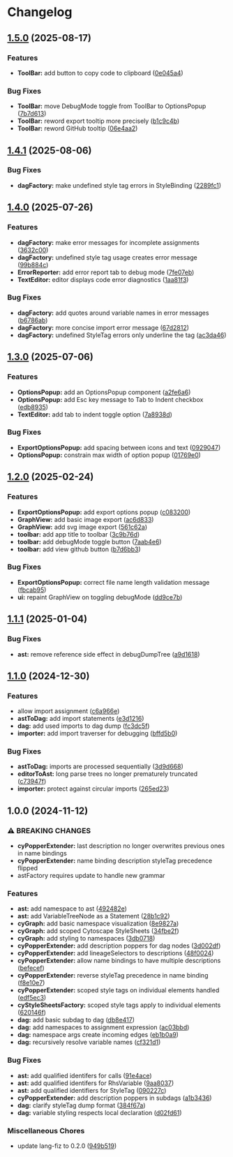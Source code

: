 # Changelog

## [1.5.0](https://github.com/formulavize/formulavize/compare/v1.4.1...v1.5.0) (2025-08-17)


### Features

* **ToolBar:** add button to copy code to clipboard ([0e045a4](https://github.com/formulavize/formulavize/commit/0e045a40523f2f3685405b8f313fd6894ed1ac97))


### Bug Fixes

* **ToolBar:** move DebugMode toggle from ToolBar to OptionsPopup ([7b7d613](https://github.com/formulavize/formulavize/commit/7b7d61318119ef39bdbe01f63813b73a9465ba36))
* **ToolBar:** reword export tooltip more precisely ([b1c9c4b](https://github.com/formulavize/formulavize/commit/b1c9c4b0a0928dc7cd60cd8b6e87073b011f6abf))
* **ToolBar:** reword GitHub tooltip ([06e4aa2](https://github.com/formulavize/formulavize/commit/06e4aa26756f268ae39ada7cb58bae05a2ad05f4))

## [1.4.1](https://github.com/formulavize/formulavize/compare/v1.4.0...v1.4.1) (2025-08-06)


### Bug Fixes

* **dagFactory:** make undefined style tag errors in StyleBinding ([2289fc1](https://github.com/formulavize/formulavize/commit/2289fc108c016c99566a028c9752c564af74df96))

## [1.4.0](https://github.com/formulavize/formulavize/compare/v1.3.0...v1.4.0) (2025-07-26)


### Features

* **dagFactory:** make error messages for incomplete assignments ([3632c00](https://github.com/formulavize/formulavize/commit/3632c007b498a7f77ff4eeaa12bf91f7640c7016))
* **dagFactory:** undefined style tag usage creates error message ([99b884c](https://github.com/formulavize/formulavize/commit/99b884cfa74511843a89aa6396ff4895d4e6c14a))
* **ErrorReporter:** add error report tab to debug mode ([7fe07eb](https://github.com/formulavize/formulavize/commit/7fe07eb20c77cdd3af28b59a03e65c126653ebf9))
* **TextEditor:** editor displays code error diagnostics ([1aa81f3](https://github.com/formulavize/formulavize/commit/1aa81f3f0103a0d5aa47499b847da4b44cca33ea))


### Bug Fixes

* **dagFactory:** add quotes around variable names in error messages ([b6786ab](https://github.com/formulavize/formulavize/commit/b6786ab32abc7ebba9134047f2eba365e356d4fd))
* **dagFactory:** more concise import error message ([67d2812](https://github.com/formulavize/formulavize/commit/67d2812679a8211c01364dddcf6a484535355ea2))
* **dagFactory:** undefined StyleTag errors only underline the tag ([ac3da46](https://github.com/formulavize/formulavize/commit/ac3da4643ba9f3d991d88d39e8c2604e56507788))

## [1.3.0](https://github.com/formulavize/formulavize/compare/v1.2.0...v1.3.0) (2025-07-06)


### Features

* **OptionsPopup:** add an OptionsPopup component ([a2fe6a6](https://github.com/formulavize/formulavize/commit/a2fe6a6beba48501f156dbf7f876254189e4ea45))
* **OptionsPopup:** add Esc key message to Tab to Indent checkbox ([edb8935](https://github.com/formulavize/formulavize/commit/edb89350aa67a690631c4b2d6b0d0900cce9b552))
* **TextEditor:** add tab to indent toggle option ([7a8938d](https://github.com/formulavize/formulavize/commit/7a8938d6343a82f3c4b13e47208c572747f3b1cf))


### Bug Fixes

* **ExportOptionsPopup:** add spacing between icons and text ([0929047](https://github.com/formulavize/formulavize/commit/0929047e38e93ff97d2a72f6204cad1f837ab1e2))
* **OptionsPopup:** constrain max width of option popup ([01769e0](https://github.com/formulavize/formulavize/commit/01769e06f0e35c5073c749c97ceca9d59a677a98))

## [1.2.0](https://github.com/formulavize/formulavize/compare/v1.1.1...v1.2.0) (2025-02-24)


### Features

* **ExportOptionsPopup:** add export options popup ([c083200](https://github.com/formulavize/formulavize/commit/c083200ae8b5080aa76270fc179b455f6958544f))
* **GraphView:** add basic image export ([ac6d833](https://github.com/formulavize/formulavize/commit/ac6d8333ec0ad63827e324d2ec094e3bc0b7df3f))
* **GraphView:** add svg image export ([561c62a](https://github.com/formulavize/formulavize/commit/561c62aa62f19a6d2da995efb02c7ccbe3baafd6))
* **toolbar:** add app title to toolbar ([3c9b76d](https://github.com/formulavize/formulavize/commit/3c9b76d28a59697e27b84e84bdc31c6cc6a75090))
* **toolbar:** add debugMode toggle button ([7aab4e6](https://github.com/formulavize/formulavize/commit/7aab4e69b8977aaaf036b9418c74b5e66aedf3f9))
* **toolbar:** add view github button ([b7d6bb3](https://github.com/formulavize/formulavize/commit/b7d6bb3a176825fc588447ac566cc741bdaac3e7))


### Bug Fixes

* **ExportOptionsPopup:** correct file name length validation message ([fbcab95](https://github.com/formulavize/formulavize/commit/fbcab95901a10baa40f514a1578981cbb0c8d3da))
* **ui:** repaint GraphView on toggling debugMode ([dd9ce7b](https://github.com/formulavize/formulavize/commit/dd9ce7b977f5dad012b0d3b66636e7b386e7257b))

## [1.1.1](https://github.com/formulavize/formulavize/compare/v1.1.0...v1.1.1) (2025-01-04)


### Bug Fixes

* **ast:** remove reference side effect in debugDumpTree ([a9d1618](https://github.com/formulavize/formulavize/commit/a9d1618cf69b4afcff282ee95de46bd8c2941a9f))

## [1.1.0](https://github.com/formulavize/formulavize/compare/v1.0.0...v1.1.0) (2024-12-30)


### Features

* allow import assignment ([c6a966e](https://github.com/formulavize/formulavize/commit/c6a966e28b7eaf69ee6944c428cc91c5d68d36a7))
* **astToDag:** add import statements ([e3d1216](https://github.com/formulavize/formulavize/commit/e3d121642c029b5c19a75ee8bdd07778e0ba56b6))
* **dag:** add used imports to dag dump ([fc3dc5f](https://github.com/formulavize/formulavize/commit/fc3dc5fcc031aa293db869c62c9166ba900344f7))
* **importer:** add import traverser for debugging ([bffd5b0](https://github.com/formulavize/formulavize/commit/bffd5b0228b010810f8ff661aa33cccddd41daf3))


### Bug Fixes

* **astToDag:** imports are processed sequentially ([3d9d668](https://github.com/formulavize/formulavize/commit/3d9d66843af63a257d93cd73b8903a90b384fd9b))
* **editorToAst:** long parse trees no longer prematurely truncated ([c73947f](https://github.com/formulavize/formulavize/commit/c73947f4486d232c15580805bc7d89f8ddf72d72))
* **importer:** protect against circular imports ([265ed23](https://github.com/formulavize/formulavize/commit/265ed23ba908f59e06a113aff621c658ac6d0e99))

## 1.0.0 (2024-11-12)


### ⚠ BREAKING CHANGES

* **cyPopperExtender:** last description no longer overwrites previous ones in name bindings
* **cyPopperExtender:** name binding description styleTag precedence flipped
* astFactory requires update to handle new grammar

### Features

* **ast:** add namespace to ast ([492482e](https://github.com/formulavize/formulavize/commit/492482e66fb4a34adcc58fdf96efa1a67074a84e))
* **ast:** add VariableTreeNode as a Statement ([28b1c92](https://github.com/formulavize/formulavize/commit/28b1c92409d45976cb273f20277688a138683795))
* **cyGraph:** add basic namespace visualization ([8e9827a](https://github.com/formulavize/formulavize/commit/8e9827a527828950b6ecf6b13be8c387d1f88d6d))
* **cyGraph:** add scoped Cytoscape StyleSheets ([34fbe2f](https://github.com/formulavize/formulavize/commit/34fbe2f7a8bea721dc05387b31eb0ac1ed555b48))
* **cyGraph:** add styling to namespaces ([3db0718](https://github.com/formulavize/formulavize/commit/3db0718543a84fd22b1d4122b47df5c128de63d9))
* **cyPopperExtender:** add description poppers for dag nodes ([3d002df](https://github.com/formulavize/formulavize/commit/3d002df5d5ed128a73a3c8b4c78ceeb4591e3f56))
* **cyPopperExtender:** add lineageSelectors to descriptions ([48f0024](https://github.com/formulavize/formulavize/commit/48f002458f4b971e82fef638cc01b07efc51ca80))
* **cyPopperExtender:** allow name bindings to have multiple descriptions ([befecef](https://github.com/formulavize/formulavize/commit/befecef232f095dae399fa2be8713bf772c84c9b))
* **cyPopperExtender:** reverse styleTag precedence in name binding ([f8e10e7](https://github.com/formulavize/formulavize/commit/f8e10e7f17beb169e9b1fea7adf21f005619b98b))
* **cyPopperExtender:** scoped style tags on individual elements handled ([edf5ec3](https://github.com/formulavize/formulavize/commit/edf5ec36ce201d8c874d402a7b617990b989e416))
* **cyStyleSheetsFactory:** scoped style tags apply to individual elements ([620146f](https://github.com/formulavize/formulavize/commit/620146f3f4f90d53ca43518c616977188bbbbab7))
* **dag:** add basic subdag to dag ([db8e417](https://github.com/formulavize/formulavize/commit/db8e4170f02d02e2de7afbd0158ace98ef3b990c))
* **dag:** add namespaces to assignment expression ([ac03bbd](https://github.com/formulavize/formulavize/commit/ac03bbdbd8675e9c2fbd34bc5b459c5b06632154))
* **dag:** namespace args create incoming edges ([eb1b0a9](https://github.com/formulavize/formulavize/commit/eb1b0a963425222f80d7d12161dcd49d43e84b82))
* **dag:** recursively resolve variable names ([cf321d1](https://github.com/formulavize/formulavize/commit/cf321d1b68df7f76565e69f92e4aafae632ab09f))


### Bug Fixes

* **ast:** add qualified identifers for calls ([91e4ace](https://github.com/formulavize/formulavize/commit/91e4aced9feb4032374006279fdb116084e64828))
* **ast:** add qualified identifers for RhsVariable ([9aa8037](https://github.com/formulavize/formulavize/commit/9aa80376770ca1db22564e30fca7b7c3c886b1f3))
* **ast:** add qualified identifiers for StyleTag ([090227c](https://github.com/formulavize/formulavize/commit/090227c39ebc8a0243bbf501994e6c8578cbf98f))
* **cyPopperExtender:** add description poppers in subdags ([a1b3436](https://github.com/formulavize/formulavize/commit/a1b34363638582de1f606e5755810a717a22cca1))
* **dag:** clarify styleTag dump format ([384f67a](https://github.com/formulavize/formulavize/commit/384f67aeec476b4d37973f417fcfdb13cfd6d327))
* **dag:** variable styling respects local declaration ([d02fd61](https://github.com/formulavize/formulavize/commit/d02fd61600f9d895dcae01b7dfac64a64db5c45a))


### Miscellaneous Chores

* update lang-fiz to 0.2.0 ([949b519](https://github.com/formulavize/formulavize/commit/949b519678d816728712ee1d2c9e2c822d9c4d67))
